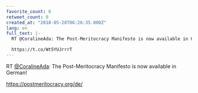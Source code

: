 ```yaml
---
favorite_count: 0
retweet_count: 0
created_at: "2018-05-28T06:26:35.000Z"
lang: en
full_text: |-
  RT @CoralineAda: The Post-Meritocracy Manifesto is now available in German! 

  https://t.co/Wt5YUJrrrT
---
```


RT [@CoralineAda](https://twitter.com/CoralineAda): The Post-Meritocracy
Manifesto is now available in German!

<https://postmeritocracy.org/de/>
